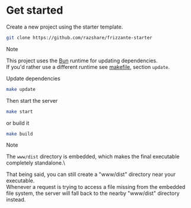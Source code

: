 # Get started

Create a new project using the starter template.

```bash
git clone https://github.com/razshare/frizzante-starter
```

> [!NOTE]
> This project uses the [Bun](https://bun.sh) runtime for updating dependencies.\
> If you'd rather use a different runtime see [makefile](./makefile), section `update`.


Update dependencies

```bash
make update
```

Then start the server

```bash
make start
```

or build it

```bash
make build
```

> [!NOTE]
> The `www/dist` directory is embedded, which makes the final executable completely standalone.\
> 
> That being said, you can still create a "www/dist" directory near your executable.\
> Whenever a request is trying to access a file missing from the embedded file system, the server will fall 
> back to the nearby "www/dist" directory instead.
